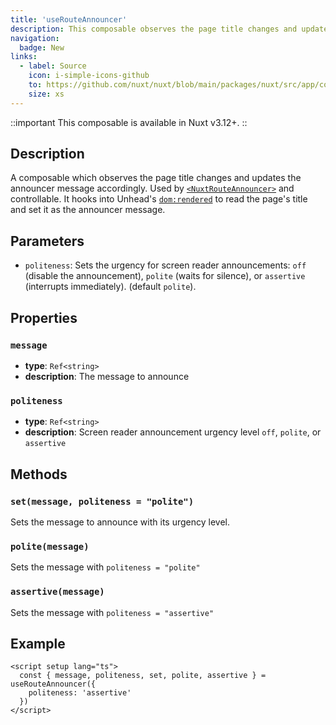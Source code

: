 ```yaml
---
title: 'useRouteAnnouncer'
description: This composable observes the page title changes and updates the announcer message accordingly.
navigation:
  badge: New
links:
  - label: Source
    icon: i-simple-icons-github
    to: https://github.com/nuxt/nuxt/blob/main/packages/nuxt/src/app/composables/route-announcer.ts
    size: xs
---
```


::important
This composable is available in Nuxt v3.12+.
::

## Description

A composable which observes the page title changes and updates the announcer message accordingly. Used by [`<NuxtRouteAnnouncer>`](/docs/api/components/nuxt-route-announcer) and controllable.
It hooks into Unhead's [`dom:rendered`](https://unhead.unjs.io/docs/typescript/head/api/hooks/dom-rendered) to read the page's title and set it as the announcer message.

## Parameters

- `politeness`: Sets the urgency for screen reader announcements: `off` (disable the announcement), `polite` (waits for silence), or `assertive` (interrupts immediately).  (default `polite`).

## Properties

### `message`

- **type**: `Ref<string>`
- **description**: The message to announce

### `politeness`

- **type**: `Ref<string>`
- **description**: Screen reader announcement urgency level `off`, `polite`, or `assertive`

## Methods

### `set(message, politeness = "polite")`

Sets the message to announce with its urgency level.

### `polite(message)`

Sets the message with `politeness = "polite"`

### `assertive(message)`

Sets the message with `politeness = "assertive"`

## Example

```vue [app/pages/index.vue]
<script setup lang="ts">
  const { message, politeness, set, polite, assertive } = useRouteAnnouncer({
    politeness: 'assertive'
  })
</script>
```
